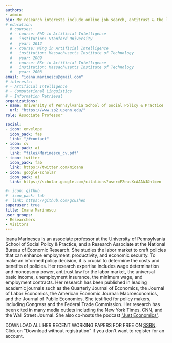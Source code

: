 ```yaml
---
authors:
- admin
bio: My research interests include online job search, antitrust & the labor market, the universal basic income, unemployment insurance, the minimum wage, and employment contracts.
# education:
  # courses:
  # - course: PhD in Artificial Intelligence
  #   institution: Stanford University
  #   year: 2012
  # - course: MEng in Artificial Intelligence
  #   institution: Massachusetts Institute of Technology
  #   year: 2009
  # - course: BSc in Artificial Intelligence
  #   institution: Massachusetts Institute of Technology
  #   year: 2008
email: "ioana.marinescu@gmail.com"
# interests:
# - Artificial Intelligence
# - Computational Linguistics
# - Information Retrieval
organizations:
- name: University of Pennsylvania School of Social Policy & Practice
  url: "https://www.sp2.upenn.edu/"
role: Associate Professor

social:
- icon: envelope
  icon_pack: fas
  link: "/#contact"
- icon: cv
  icon_pack: ai
  link: "files/Marinescu_cv.pdf"
- icon: twitter
  icon_pack: fab
  link: https://twitter.com/mioana
- icon: google-scholar
  icon_pack: ai
  link: https://scholar.google.com/citations?user=FZeusXcAAAAJ&hl=en

#- icon: github
#  icon_pack: fab
#  link: https://github.com/gcushen
superuser: true
title: Ioana Marinescu
user_groups:
- Researchers
- Visitors
---
```


Ioana Marinescu is an associate professor at the University of Pennsylvania School of Social Policy & Practice, and a Research Associate at the National Bureau of Economic Research. She studies the labor market to craft policies that can enhance employment, productivity, and economic security. To make an informed policy decision, it is crucial to determine the costs and benefits of policies. Her research expertise includes wage determination and monopsony power, antitrust law for the labor market, the universal basic income, unemployment insurance, the minimum wage, and employment contracts. Her research has been published in leading academic journals such as the Quarterly Journal of Economics, the Journal of Labor Economics, the American Economic Journal: Macroeconomics, and the Journal of Public Economics. She testified for policy makers, including Congress and the Federal Trade Commission. Her research has been cited in many media outlets including the New York Times, CNN, and the Wall Street Journal. She also co-hosts the podcast ["Just Economics"](https://www.impact.upenn.edu/just-economics/).

DOWNLOAD ALL HER RECENT WORKING PAPERS FOR FREE ON [SSRN](https://papers.ssrn.com/sol3/cf_dev/AbsByAuth.cfm?per_id=415689). Click on "Download without registration" if you don't want to register for an account. 